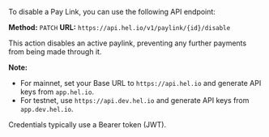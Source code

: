 To disable a Pay Link, you can use the following API endpoint:

**Method:** `PATCH`
**URL:** `https://api.hel.io/v1/paylink/{id}/disable`

This action disables an active paylink, preventing any further payments from being made through it.

**Note:**
*   For mainnet, set your Base URL to `https://api.hel.io` and generate API keys from `app.hel.io`.
*   For testnet, use `https://api.dev.hel.io` and generate API keys from `app.dev.hel.io`.

Credentials typically use a Bearer token (JWT).